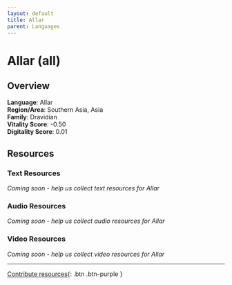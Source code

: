 ```yaml
---
layout: default
title: Allar
parent: Languages
---
```


# Allar (all)

## Overview

**Language**: Allar  
**Region/Area**: Southern Asia, Asia  
**Family**: Dravidian  
**Vitality Score**: -0.50  
**Digitality Score**: 0.01  

## Resources

### Text Resources
*Coming soon - help us collect text resources for Allar*

### Audio Resources
*Coming soon - help us collect audio resources for Allar*

### Video Resources
*Coming soon - help us collect video resources for Allar*

---

[Contribute resources](https://fairtrain.github.io/){: .btn .btn-purple }
